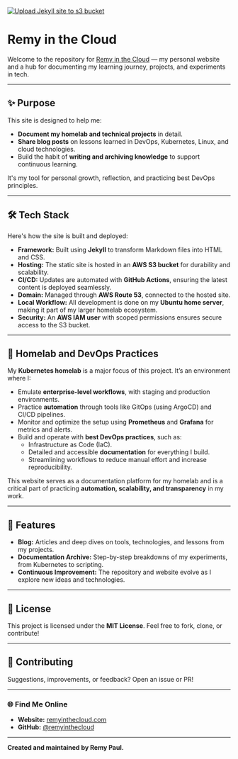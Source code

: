 
[![Upload Jekyll site to s3 bucket](https://github.com/remyinthecloud/remyinthecloud.com/actions/workflows/Pull-Request-to-S3.yml/badge.svg)](https://github.com/remyinthecloud/remyinthecloud.com/actions/workflows/Pull-Request-to-S3.yml)

# Remy in the Cloud  

Welcome to the repository for [Remy in the Cloud](https://remyinthecloud.com) — my personal website and a hub for documenting my learning journey, projects, and experiments in tech.  

---

## ✨ Purpose  

This site is designed to help me:  
- **Document my homelab and technical projects** in detail.  
- **Share blog posts** on lessons learned in DevOps, Kubernetes, Linux, and cloud technologies.  
- Build the habit of **writing and archiving knowledge** to support continuous learning.  

It's my tool for personal growth, reflection, and practicing best DevOps principles.  

---

## 🛠️ Tech Stack  

Here's how the site is built and deployed:  

- **Framework:** Built using **Jekyll** to transform Markdown files into HTML and CSS.  
- **Hosting:** The static site is hosted in an **AWS S3 bucket** for durability and scalability.  
- **CI/CD:** Updates are automated with **GitHub Actions**, ensuring the latest content is deployed seamlessly.  
- **Domain:** Managed through **AWS Route 53**, connected to the hosted site.  
- **Local Workflow:** All development is done on my **Ubuntu home server**, making it part of my larger homelab ecosystem.  
- **Security:** An **AWS IAM user** with scoped permissions ensures secure access to the S3 bucket.  

---

## 🚀 Homelab and DevOps Practices  

My **Kubernetes homelab** is a major focus of this project. It’s an environment where I:  
- Emulate **enterprise-level workflows**, with staging and production environments.  
- Practice **automation** through tools like GitOps (using ArgoCD) and CI/CD pipelines.  
- Monitor and optimize the setup using **Prometheus** and **Grafana** for metrics and alerts.  
- Build and operate with **best DevOps practices**, such as:  
  - Infrastructure as Code (IaC).  
  - Detailed and accessible **documentation** for everything I build.  
  - Streamlining workflows to reduce manual effort and increase reproducibility.  

This website serves as a documentation platform for my homelab and is a critical part of practicing **automation, scalability, and transparency** in my work.  

---

## 📝 Features  

- **Blog:** Articles and deep dives on tools, technologies, and lessons from my projects.  
- **Documentation Archive:** Step-by-step breakdowns of my experiments, from Kubernetes to scripting.  
- **Continuous Improvement:** The repository and website evolve as I explore new ideas and technologies.  

---

## 📜 License  

This project is licensed under the **MIT License**. Feel free to fork, clone, or contribute!  

---

## 🤝 Contributing  

Suggestions, improvements, or feedback? Open an issue or PR!  

---

### 🌐 Find Me Online  

- **Website:** [remyinthecloud.com](https://remyinthecloud.com)  
- **GitHub:** [@remyinthecloud](https://github.com/remyinthecloud)  

---  

**Created and maintained by Remy Paul.**  
